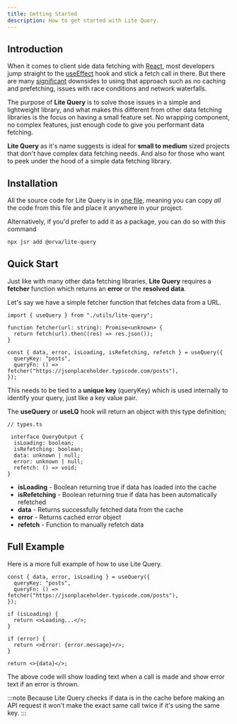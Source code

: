 ```yaml
---
title: Getting Started
description: How to get started with Lite Query.
---
```


## Introduction

When it comes to client side data fetching with [React](https://react.dev/), most developers jump straight to the [useEffect](https://react.dev/reference/react/useEffect#fetching-data-with-effects) hook and stick a fetch call in there. But there are many [significant](https://react.dev/reference/react/useEffect#what-are-good-alternatives-to-data-fetching-in-effects) downsides to using that approach such as no caching and prefetching, issues with race conditions and network waterfalls.

The purpose of **Lite Query** is to solve those issues in a simple and lightweight library, and what makes this different from other data fetching libraries is the focus on having a small feature set. No wrapping component, no complex features, just enough code to give you performant data fetching.

**Lite Query** as it's name suggests is ideal for **small to medium** sized projects that don't have complex data fetching needs. And also for those who want to peek under the hood of a simple data fetching library.

## Installation

All the source code for Lite Query is in [one file](https://github.com/Orva-Studio/lite-query/blob/main/src/index.ts), meaning you can copy _all_ the code from this file and place it anywhere in your project.

Alternatively, if you'd prefer to add it as a package, you can do so with this command

```bash
npx jsr add @orva/lite-query
```

## Quick Start

Just like with many other data fetching libraries, **Lite Query** requires a **fetcher** function which returns an **error** or the **resolved data**.

Let's say we have a simple fetcher function that fetches data from a URL.

```tsx
import { useQuery } from "./utils/lite-query";

function fetcher(url: string): Promise<unknown> {
  return fetch(url).then((res) => res.json());
}

const { data, error, isLoading, isRefetching, refetch } = useQuery({
  queryKey: "posts",
  queryFn: () => fetcher("https://jsonplaceholder.typicode.com/posts"),
});
```

This needs to be tied to a **unique key** (queryKey) which is used internally to identify your query, just like a key value pair.

The **useQuery** or **useLQ** hook will return an object with this type definition;

```tsx
// types.ts

 interface QueryOutput {
  isLoading: boolean;
  isRefetching: boolean;
  data: unknown | null;
  error: unknown | null;
  refetch: () => void;
}
```

- **isLoading** - Boolean returning true if data has loaded into the cache
- **isRefetching** - Boolean returning true if data has been automatically refetched
- **data** - Returns successfully fetched data from the cache
- **error** - Returns cached error object
- **refetch** - Function to manually refetch data

## Full Example

Here is a more full example of how to use Lite Query.

```tsx
const { data, error, isLoading } = useQuery({
  queryKey: "posts",
  queryFn: () => fetcher("https://jsonplaceholder.typicode.com/posts"),
});

if (isLoading) {
  return <>Loading...</>;
}

if (error) {
  return <>Error: {error.message}</>;
}

return <>{data}</>;
```

The above code will show loading text when a call is made and show error text if an error is thrown.

:::note
Because Lite Query checks if data is in the cache before making an API request it won't make the exact same call twice if it's using the same key.
:::
